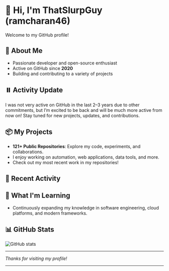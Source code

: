 # 👋 Hi, I'm ThatSlurpGuy (ramcharan46)

Welcome to my GitHub profile!

## 🚀 About Me
- Passionate developer and open-source enthusiast
- Active on GitHub since **2020**
- Building and contributing to a variety of projects

## ⏸️ Activity Update
I was not very active on GitHub in the last 2–3 years due to other commitments, but I’m excited to be back and will be much more active from now on! Stay tuned for new projects, updates, and contributions.

## 📦 My Projects
- **121+ Public Repositories**: Explore my code, experiments, and collaborations.
- I enjoy working on automation, web applications, data tools, and more.
- Check out my most recent work in my repositories!

## 📅 Recent Activity
<!--START_SECTION:activity-->
<!-- Replace this with an automated activity feed (see below for template) -->
<!--END_SECTION:activity-->

## 🌱 What I'm Learning
- Continuously expanding my knowledge in software engineering, cloud platforms, and modern frameworks.

## 📊 GitHub Stats
![GitHub stats](https://github-readme-stats.vercel.app/api?username=ramcharan46&show_icons=true&hide_title=true)

---

*Thanks for visiting my profile!*

---
